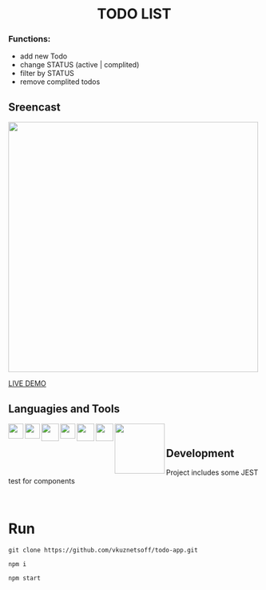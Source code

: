 <h1 align="center"> TODO LIST </h1>

### Functions:
- add new Todo
- change STATUS (active | complited)
- filter by STATUS
- remove complited todos

## Sreencast
<img src="https://s1.hostingkartinok.com/uploads/images/2022/06/c8cb41dece63c48b46a636fad363e227.jpg" width="500">


<a href="https://todo-app-psi-lime.vercel.app/" target="_blank">LIVE DEMO</a>

## Languagies and Tools

<img width="30px" align="left" src="https://s1.hostingkartinok.com/uploads/images/2022/05/f2c31b8897a74da7737591378591f7b7.png" />
<img width="30px" align="left" src="https://s1.hostingkartinok.com/uploads/images/2022/05/b907542e162a3f993d9f25b8da2dfcfa.png" />
<img width="35px" align="left" src="https://s1.hostingkartinok.com/uploads/images/2022/05/35bb74122e5408633c262058e7dad2f1.png" />
<img width="30px" align="left" src="https://s1.hostingkartinok.com/uploads/images/2022/05/3c63dc7e57f797875c3060cc7bf3d547.png" />
<img width="35px" align="left" src="https://s1.hostingkartinok.com/uploads/images/2022/05/a991395c49790492a96f2d0ac873a3e7.png" />
<img width="35px" align="left" src="https://s1.hostingkartinok.com/uploads/images/2022/05/beeef1cea0192c4efd17bb1d626b78b2.png" />
<img width="100px" align="left" src="https://s1.hostingkartinok.com/uploads/images/2022/05/cda69a13613c9bde50f49cf0b6562d81.png" />

<br />

## Development

Project includes some JEST test for components

<br />

# Run

```
git clone https://github.com/vkuznetsoff/todo-app.git

npm i

npm start
```





